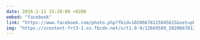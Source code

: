 ```yaml
---
date: 2016-2-11 15:20:09 +0200
embed: "facebook"
link: "https://www.facebook.com/photo.php?fbid=10206678125045615&set=pb.1048105286.-2207520000.1464877777.&type=3&theater"
img: "https://scontent-frt3-1.xx.fbcdn.net/v/t1.0-9/12669589_10206678125045615_823119664748617448_n.jpg?oh=7928a4e9dd04508eb3026a2a2de104fc&oe=599915FB"
---
```

